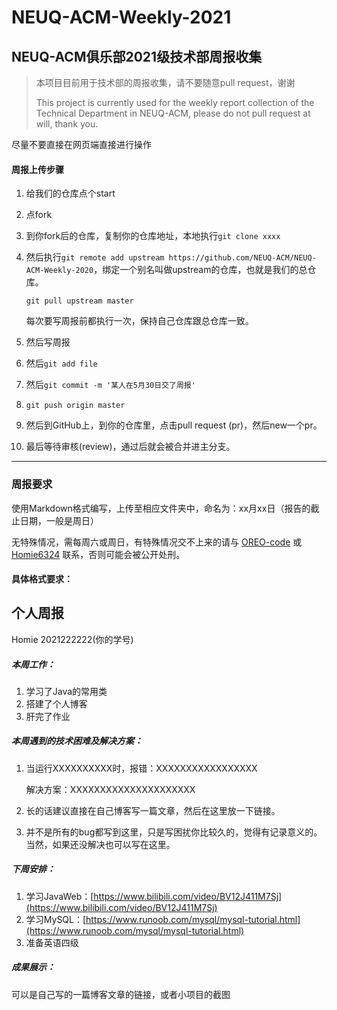 # NEUQ-ACM-Weekly-2021

## NEUQ-ACM俱乐部2021级技术部周报收集

> 本项目目前用于技术部的周报收集，请不要随意pull request，谢谢
> 
> This project is currently used for the weekly report collection of the Technical Department in NEUQ-ACM, please do not pull request at will, thank you.

尽量不要直接在网页端直接进行操作

#### 周报上传步骤

1. 给我们的仓库点个start

2. 点fork

3. 到你fork后的仓库，复制你的仓库地址，本地执行`git clone xxxx`

4. 然后执行`git remote add upstream https://github.com/NEUQ-ACM/NEUQ-ACM-Weekly-2020`，绑定一个别名叫做upstream的仓库，也就是我们的总仓库。


    `git pull upstream master`

   每次要写周报前都执行一次，保持自己仓库跟总仓库一致。
   

5. 然后写周报

6. 然后`git add file`

7. 然后`git commit -m '某人在5月30日交了周报'`

8. `git push origin master`

9. 然后到GitHub上，到你的仓库里，点击pull request (pr)，然后new一个pr。

10. 最后等待审核(review)，通过后就会被合并进主分支。

---



### 周报要求

使用Markdown格式编写，上传至相应文件夹中，命名为：xx月xx日（报告的截止日期，一般是周日）

无特殊情况，需每周六或周日，有特殊情况交不上来的请与 [OREO-code](http://wpa.qq.com/msgrd?v=3&uin=2319841923&site=qq&menu=yes) 或 [Homie6324](http://wpa.qq.com/msgrd?v=3&uin=761746229&site=qq&menu=yes)    联系，否则可能会被公开处刑。

#### 具体格式要求：



## 个人周报

Homie 2021222222(你的学号)



##### 本周工作：

1. 学习了Java的常用类
2. 搭建了个人博客
3. 肝完了作业

##### 本周遇到的技术困难及解决方案：

1. 当运行XXXXXXXXXX时，报错：XXXXXXXXXXXXXXXXX

   解决方案：XXXXXXXXXXXXXXXXXXXXX

2. 长的话建议直接在自己博客写一篇文章，然后在这里放一下链接。

3. 并不是所有的bug都写到这里，只是写困扰你比较久的，觉得有记录意义的。当然，如果还没解决也可以写在这里。

##### 下周安排：

1. 学习JavaWeb：[https://www.bilibili.com/video/BV12J411M7Sj](https://www.bilibili.com/video/BV12J411M7Sj)
2. 学习MySQL：[https://www.runoob.com/mysql/mysql-tutorial.html](https://www.runoob.com/mysql/mysql-tutorial.html)
3. 准备英语四级

##### 成果展示：

可以是自己写的一篇博客文章的链接，或者小项目的截图
